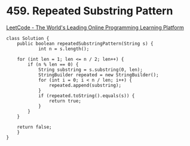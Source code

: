 # 459. Repeated Substring Pattern

[LeetCode - The World's Leading Online Programming Learning Platform](https://leetcode.com/problems/repeated-substring-pattern/description)

```
class Solution {
    public boolean repeatedSubstringPattern(String s) {
            int n = s.length();
    
    for (int len = 1; len <= n / 2; len++) {
        if (n % len == 0) {
            String substring = s.substring(0, len);
            StringBuilder repeated = new StringBuilder();
            for (int i = 0; i < n / len; i++) {
                repeated.append(substring);
            }
            if (repeated.toString().equals(s)) {
                return true;
            }
        }
    }
    
    return false;
    }
}
```